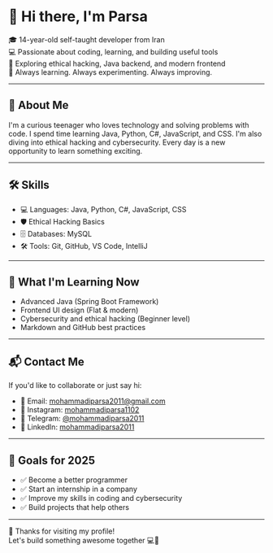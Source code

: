 
# 👋 Hi there, I'm Parsa

🎓 14-year-old self-taught developer from Iran  
💻 Passionate about coding, learning, and building useful tools  
🔐 Exploring ethical hacking, Java backend, and modern frontend  
🌱 Always learning. Always experimenting. Always improving.

---

## 🧠 About Me

I'm a curious teenager who loves technology and solving problems with code. I spend time learning Java, Python, C#, JavaScript, and CSS. I'm also diving into ethical hacking and cybersecurity. Every day is a new opportunity to learn something exciting.

---

## 🛠 Skills

- 💻 Languages: Java, Python, C#, JavaScript, CSS  
- 🛡 Ethical Hacking Basics  
- 🗄 Databases: MySQL  
- 🛠 Tools: Git, GitHub, VS Code, IntelliJ

---

## 🚀 What I'm Learning Now

- Advanced Java (Spring Boot Framework)  
- Frontend UI design (Flat & modern)  
- Cybersecurity and ethical hacking (Beginner level)  
- Markdown and GitHub best practices

---

## 📬 Contact Me

If you'd like to collaborate or just say hi:  

- 📧 Email: mohammadiparsa2011@gmail.com  
- 📸 Instagram: [mohammadiparsa1102](https://instagram.com/mohammadiparsa1102)  
- 💬 Telegram: [@mohammadiparsa2011](https://t.me/mohammadiparsa2011)  
- 🔗 LinkedIn: [mohammadiparsa2011](https://linkedin.com/in/mohammadiparsa2011)

---

## 🧭 Goals for 2025

- ✅ Become a better programmer  
- ✅ Start an internship in a company  
- ✅ Improve my skills in coding and cybersecurity  
- ✅ Build projects that help others

---

🎉 Thanks for visiting my profile!  
Let's build something awesome together 💻🚀
